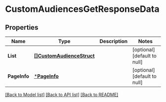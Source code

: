 # CustomAudiencesGetResponseData

## Properties
Name | Type | Description | Notes
------------ | ------------- | ------------- | -------------
**List** | [**[]CustomAudienceStruct**](custom_audience_struct.md) |  | [optional] [default to null]
**PageInfo** | [***PageInfo**](page_info.md) |  | [optional] [default to null]

[[Back to Model list]](../README.md#documentation-for-models) [[Back to API list]](../README.md#documentation-for-api-endpoints) [[Back to README]](../README.md)


